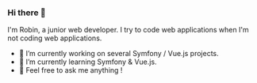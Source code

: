 ### Hi there 👋

I'm Robin, a junior web developer. I try to code web applications when I'm not coding web applications.

- 🔭 I’m currently working on several Symfony / Vue.js projects.
- 🌱 I’m currently learning Symfony & Vue.js.
- 💬 Feel free to ask me anything !

<!--
**Rb-Oni/Rb-Oni** is a ✨ _special_ ✨ repository because its `README.md` (this file) appears on your GitHub profile.

Here are some ideas to get you started:

- 🔭 I’m currently working on ...
- 🌱 I’m currently learning ...
- 👯 I’m looking to collaborate on ...
- 🤔 I’m looking for help with ...
- 💬 Ask me about ...
- 📫 How to reach me: ...
- 😄 Pronouns: ...
- ⚡ Fun fact: ...
-->
